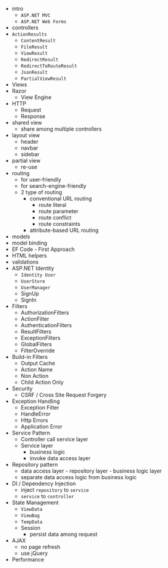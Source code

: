 - intro
  - `ASP.NET MVC`
  - `ASP.NET Web Forms`
- controllers
- `ActionResults`
  - `ContentResult`
  - `FileResult`
  - `ViewResult`
  - `RedirectResult`
  - `RedirectToRouteResult`
  - `JsonResult`
  - `PartialViewResult`
- Views
- Razor
  - View Engine
- HTTP
  - Request
  - Response
- shared view
  - share among multiple controllers
- layout view
  - header
  - navbar
  - sidebar
- partial view
  - re-use
- routing
  - for user-friendly
  - for search-engine-friendly
  - 2 type of routing
    - conventional URL routing
      - route literal
      - route parameter
      - route conflict
      - route constraints
    - attribute-based URL routing
- models
- model binding
- EF Code - First Approach
- HTML helpers
- validations
- ASP.NET Identity
  - `Identity User`
  - `UserStore`
  - `UserManager`
  - SignUp
  - SignIn
- Filters
  - AuthorizationFilters
  - ActionFilter
  - AuthenticationFilters
  - ResultFilters
  - ExceptionFilters
  - GlobalFilters
  - FilterOverride
- Build-in Filters
  - Output Cache
  - Action Name
  - Non Action
  - Child Action Only
- Security
  - CSRF / Cross Site Request Forgery
- Exception Handling
  - Exception Filter
  - HandleError
  - Http Errors
  - Application Error
- Service Pattern
  - Controller call service layer
  - Service layer
    - business logic
    - invoke data access layer
- Repository pattern
  - data access layer - repository layer - business logic layer
  - separate data access logic from business logic
- DI / Dependency Injection
  - inject `repository` to `service`
  - `service` to `controller`
- State Management
  - `ViewData`
  - `ViewBag`
  - `TempData`
  - Session
    - persist data among request
- AJAX
  - no page refresh
  - use jQuery
- Performance
